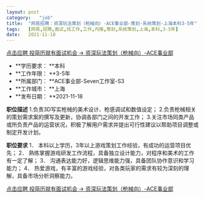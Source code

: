 ```yaml
---
layout:	post
category:	"job"
title:	"网易招聘：资深玩法策划（枪械向）-ACE事业部-策划-系统策划-上海本科3-5年"
tags:	[网易,招聘,面试,找工作,工作,内推,策划,系统策划,上海,本科,3-5年]
date:	2021-11-18
---
```


[点击应聘 投简历就有面试机会 -> 资深玩法策划（枪械向）-ACE事业部](http://mobile.bole.netease.com/bole/boleDetail?id=26227&employeeId=346f03c3cda5f04c&key=all)



- **学历要求： **本科
- **工作年限： **3-5年
- **所属部门： **ACE事业部-Seven工作室-S3
- **工作城市： **上海
- **发布日期： **2021-11-18



**职位描述**
1.负责3D写实枪械的美术设计、枪感调试和数值设定；
2.负责枪械相关的策划需求案的撰写及更新，协调各部门之间的开发工作；
3.关注市场同类产品或所负责产品的运营状况，积极了解用户需求并提出可行性建议以帮助项目调整或制定开发计划。




**职位要求**
1．	本科以上学历，3年以上游戏策划工作经验，有成功的运营项目优先；
2．	熟练掌握游戏研发工作流程，具备独立设计能力，对程序和美术的工作有一定了解；
3．	沟通表达能力好，逻辑思维能力强，具备团队协作意识和学习能力；
4．	热爱游戏，有丰富的游戏经验，对各类玩家的需求有较为深刻的理解，具备市场分析洞察能力。



[点击应聘 投简历就有面试机会 -> 资深玩法策划（枪械向）-ACE事业部](http://mobile.bole.netease.com/bole/boleDetail?id=26227&employeeId=346f03c3cda5f04c&key=all)